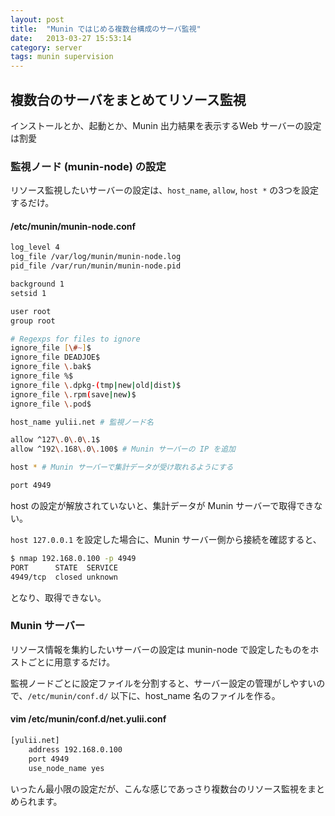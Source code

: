 ```yaml
---
layout: post
title:  "Munin ではじめる複数台構成のサーバ監視"
date:   2013-03-27 15:53:14
category: server
tags: munin supervision
---
```


## 複数台のサーバをまとめてリソース監視

インストールとか、起動とか、Munin 出力結果を表示するWeb サーバーの設定は割愛

### 監視ノード (munin-node) の設定

リソース監視したいサーバーの設定は、`host_name`, `allow`, `host *` の3つを設定するだけ。

#### /etc/munin/munin-node.conf

```sh
log_level 4
log_file /var/log/munin/munin-node.log
pid_file /var/run/munin/munin-node.pid

background 1
setsid 1

user root
group root

# Regexps for files to ignore
ignore_file [\#~]$
ignore_file DEADJOE$
ignore_file \.bak$
ignore_file %$
ignore_file \.dpkg-(tmp|new|old|dist)$
ignore_file \.rpm(save|new)$
ignore_file \.pod$

host_name yulii.net # 監視ノード名

allow ^127\.0\.0\.1$
allow ^192\.168\.0\.100$ # Munin サーバーの IP を追加

host * # Munin サーバーで集計データが受け取れるようにする

port 4949
```

host の設定が解放されていないと、集計データが Munin サーバーで取得できない。

`host 127.0.0.1` を設定した場合に、Munin サーバー側から接続を確認すると、

```sh
$ nmap 192.168.0.100 -p 4949
PORT      STATE  SERVICE
4949/tcp  closed unknown
```

となり、取得できない。

### Munin サーバー

リソース情報を集約したいサーバーの設定は munin-node で設定したものをホストごとに用意するだけ。

監視ノードごとに設定ファイルを分割すると、サーバー設定の管理がしやすいので、`/etc/munin/conf.d/` 以下に、host_name 名のファイルを作る。

#### vim /etc/munin/conf.d/net.yulii.conf

```sh
[yulii.net]
    address 192.168.0.100
    port 4949
    use_node_name yes
```

いったん最小限の設定だが、こんな感じであっさり複数台のリソース監視をまとめられます。

